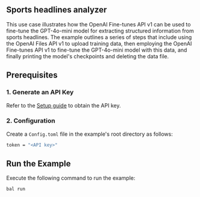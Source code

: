 
## Sports headlines analyzer

This use case illustrates how the OpenAI Fine-tunes API v1 can be used to fine-tune the GPT-4o-mini model for extracting structured information from sports headlines. The example outlines a series of steps that include using the OpenAI Files API v1 to upload training data, then employing the OpenAI Fine-tunes API v1 to fine-tune the GPT-4o-mini model with this data, and finally printing the model's checkpoints and deleting the data file.

## Prerequisites

### 1. Generate an API Key

Refer to the [Setup guide](https://central.ballerina.io/ballerinax/openai.finetunes/latest#setup-guide) to obtain the API key.

### 2. Configuration

Create a `Config.toml` file in the example's root directory as follows:

```bash
token = "<API key>"
```

## Run the Example

Execute the following command to run the example:

```bash
bal run
```
